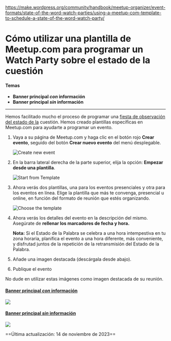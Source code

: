 https://make.wordpress.org/community/handbook/meetup-organizer/event-formats/state-of-the-word-watch-parties/using-a-meetup-com-template-to-schedule-a-state-of-the-word-watch-party/

# Cómo utilizar una plantilla de Meetup.com para programar un Watch Party sobre el estado de la cuestión

#### Temas
- **Banner principal _con_ información**
- **Banner principal _sin_ información**

---

Hemos facilitado mucho el proceso de programar una [fiesta de observación del estado de la](https://href.li/?https://make.wordpress.org/community/handbook/meetup-organizer/event-formats/state-of-the-word-watch-parties/#top) cuestión. Hemos creado plantillas específicas en Meetup.com para ayudarte a programar un evento.

1. Vaya a su página de Meetup.com y haga clic en el botón rojo **Crear evento**, seguido del botón **Crear nuevo evento** del menú desplegable.  
      
    ![Create new event](https://make.wordpress.org/community/files/2021/11/Create-new-event.png)  
    
2. En la barra lateral derecha de la parte superior, elija la opción: **Empezar desde una plantilla**.  
      
    ![Start from Template](https://make.wordpress.org/community/files/2021/11/Start-from-Template.png)  
    
3. Ahora verás dos plantillas, una para los eventos presenciales y otra para los eventos en línea. Elige la plantilla que más te convenga, presencial u online, en función del formato de reunión que estés organizando.  
      
    ![Choose the template](https://make.wordpress.org/community/files/2021/11/Choose-the-template.png)  
    
4. Ahora verás los detalles del evento en la descripción del mismo. Asegúrate de **rellenar los marcadores de fecha y hora.**  
      
    **Nota:** Si el Estado de la Palabra se celebra a una hora intempestiva en tu zona horaria, planifica el evento a una hora diferente, más conveniente, y disfrutad juntos de la repetición de la retransmisión del Estado de la Palabra.  
    
5. Añade una imagen destacada (descárgala desde abajo).  
    
6. Publique el evento

No dude en utilizar estas imágenes como imagen destacada de su reunión.

#### [Banner principal _con_ información](https://make.wordpress.org/community/handbook/meetup-organizer/event-formats/state-of-the-word-watch-parties/using-a-meetup-com-template-to-schedule-a-state-of-the-word-watch-party/#main-banner-with-information)

[![](https://make.wordpress.org/community/files/2023/11/sotw-2023-main-banner-1024x576.png)](https://make.wordpress.org/community/files/2023/11/sotw-2023-main-banner.png)

#### [Banner principal _sin_ información](https://make.wordpress.org/community/handbook/meetup-organizer/event-formats/state-of-the-word-watch-parties/using-a-meetup-com-template-to-schedule-a-state-of-the-word-watch-party/#main-banner-without-information)

[![](https://make.wordpress.org/community/files/2023/11/sotw-2023-main-banner-no-informations-1024x576.png)](https://make.wordpress.org/community/files/2023/11/sotw-2023-main-banner-no-informations.png)

  

==Última actualización: 14 de noviembre de 2023==